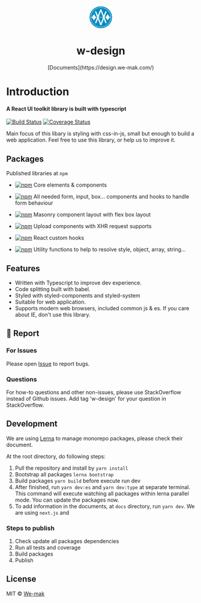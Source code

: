 <div align="center">
 <img height="60" width="60" src="resources/img/logo.png">
 <h1>w-design</h1>
 [Documents](https://design.we-mak.com/)
</div>

# Introduction

#### A React UI toolkit library is built with typescript

[![Build Status](https://travis-ci.org/we-mak/w-design.svg?branch=master)](https://travis-ci.org/we-mak/w-design)
[![Coverage Status](https://coveralls.io/repos/github/we-mak/w-design/badge.svg?branch=master)](https://coveralls.io/github/we-mak/w-design?branch=master)

Main focus of this libary is styling with css-in-js, small but enough to build a web application.
Feel free to use this library, or help us to improve it.

## Packages

Published libraries at `npm`

- [![npm](https://img.shields.io/npm/v/%40w-design%2Fcore.svg?label=@w-design/core)](https://www.npmjs.com/package/@w-design/core)
  Core elements & components

- [![npm](https://img.shields.io/npm/v/%40w-design%2Fform.svg?label=@w-design/form)](https://www.npmjs.com/package/@w-design/form)
  All needed form, input, box... components and hooks to handle form behaviour

- [![npm](https://img.shields.io/npm/v/%40w-design%2Fmasonry.svg?label=@w-design/masonry)](https://www.npmjs.com/package/@w-design/masonry)
  Masonry component layout with flex box layout

- [![npm](https://img.shields.io/npm/v/%40w-design%2Fupload.svg?label=@w-design/upload)](https://www.npmjs.com/package/@w-design/upload)
  Upload components with XHR request supports

- [![npm](https://img.shields.io/npm/v/%40w-design%2Fhooks.svg?label=@w-design/hooks)](https://www.npmjs.com/package/@w-design/hooks)
  React custom hooks

- [![npm](https://img.shields.io/npm/v/%40w-design%2Fhelpers.svg?label=@w-design/helpers)](https://www.npmjs.com/package/@w-design/helpers)
  Utility functions to help to resolve style, object, array, string...

## Features

- Written with Typescript to improve dev experience.
- Code splitting built with babel.
- Styled with styled-components and styled-system
- Suitable for web application.
- Supports modern web browsers, included common js & es. If you care about IE, don't use this library.

## 🐞 Report

### For Issues

Please open [Issue](https://github.com/we-mak/w-design/issues) to report bugs.

### Questions

For how-to questions and other non-issues, please use StackOverflow instead of Github issues. Add tag 'w-design' for your question in StackOverflow.

## Development

We are using [Lerna](https://lerna.js.org/) to manage monorepo packages, please check their document.

At the root directory, do following steps:

1. Pull the repository and install by `yarn install`
2. Bootstrap all packages `lerna bootstrap`
3. Build packages `yarn build` before execute run dev
4. After finished, run `yarn dev:es` and `yarn dev:type` at separate terminal. This command will execute watching all packages within lerna parallel mode. You can update the packages now.
5. To add information in the documents, at `docs` directory, run `yarn dev`. We are using `next.js` and

### Steps to publish

1. Check update all packages dependencies
2. Run all tests and coverage
3. Build packages
4. Publish

## License

MIT © [We-mak](https://github.com/we-mak)
